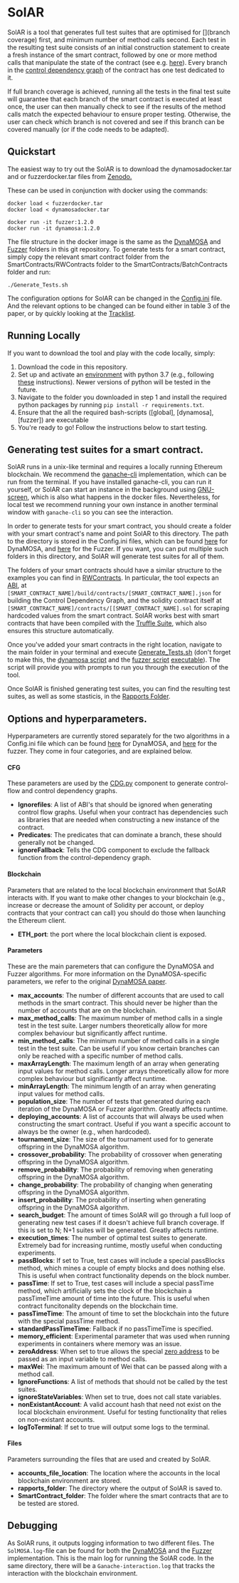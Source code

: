 # SolAR
SolAR is a tool that generates full test suites that are optimised for [](branch coverage) first, and minimum number of method calls second. Each test in the resulting test suite consists of an initial construction statement to create a fresh instance of the smart contract, followed by one or more method calls that manipulate the state of the contract (see e.g. [here]()). Every branch in the [control dependency graph]() of the contract has one test dedicated to it.

If full branch coverage is achieved, running all the tests in the final test suite will guarantee that each branch of the smart contract is executed at least once, the user can then manually check to see if the results of the method calls match the expected behaviour to ensure proper testing. Otherwise, the user can check which branch is not covered and see if this branch can be covered manually (or if the code needs to be adapted).

## Quickstart
The easiest way to try out the SolAR is to download the dynamosadocker.tar and or fuzzerdocker.tar files from <a href="[https://drive.google.com/drive/folders/1qAxzToqqCNkGBWFmDPC_O03BVCLDHbDX?usp=sharing](https://zenodo.org/record/7139982)">Zenodo.</a>

These can be used in conjunction with docker using the commands:

```
docker load < fuzzerdocker.tar
docker load < dynamosadocker.tar

docker run -it fuzzer:1.2.0
docker run -it dynamosa:1.2.0
```

The file structure in the docker image is the same as the <a href="https://github.com/AGSolT/SolAR/tree/master/DynaMOSA">DynaMOSA</a> and <a href="https://github.com/AGSolT/SolAR/tree/master/Fuzzer">Fuzzer</a> folders in this git repository. To generate tests for a smart contract, simply copy the relevant smart contract folder from the SmartContracts/RWContracts folder to the SmartContracts/BatchContracts folder and run:

```
./Generate_Tests.sh
```

The configuration options for SolAR can be changed in the <a href="https://github.com/AGSolT/SolAR/blob/master/DynaMOSA/SolMOSA/Config.ini"> Config.ini</a> file. And the relevant options to be changed can be found either in table 3 of the paper, or by quickly looking at the <a href="https://github.com/AGSolT/SolAR/blob/master/Tracklist">Tracklist</a>.

## Running Locally
If you want to download the tool and play with the code locally, simply:

1. Download the code in this repository.
2. Set up and activate an [environment](https://docs.python.org/3/tutorial/venv.html) with python 3.7 (e.g., following [these](https://stackoverflow.com/questions/70422866/how-to-create-a-venv-with-a-different-python-version) instructions). Newer versions of python will be tested in the future.
3. Navigate to the folder you downloaded in step 1 and install the required python packages by running `pip install -r requirements.txt`.
4. Ensure that the all the required bash-scripts ([global], [dynamosa], [fuzzer]) are executable
5. You're ready to go! Follow the instructions below to start testing.

## Generating test suites for a smart contract.
SolAR runs in a unix-like terminal and requires a locally running Ethereum blockchain. We recommend the [ganache-cli]() implementation, which can be run from the terminal. If you have installed ganache-cli, you can run it yourself, or SolAR can start an instance in the background using [GNU-screen](), which is also what happens in the docker files. Nevertheless, for local test we recommend running your own instance in another terminal window with `ganache-cli` so you can see the interaction.

In order to generate tests for your smart contract, you should create a folder with your smart contract's name and point SolAR to this directory. The path to the directory is stored in the Config.ini files, which can be found [here]() for DynaMOSA, and [here]() for the Fuzzer. If you want, you can put multiple such folders in this directory, and SolAR will generate test suites for all of them.

The folders of your smart contracts should have a similar structure to the examples you can find in [RWContracts](). In particular, the tool expects an [ABI](), at `[SMART_CONTRACT_NAME]/build/contracts/[SMART_CONTRACT_NAME].json` for building the Control Dependency Graph, and the solidity contract itself at `[SMART_CONTRACT_NAME]/contracts/[[SMART_CONTRACT_NAME].sol` for scraping hardcoded values from the smart contract. SolAR works best with smart contracts that have been compiled with the [Truffle Suite](), which also ensures this structure automatically.

Once you've added your smart contracts in the right location, navigate to the main folder in your terminal
and execute [Generate_Tests.sh]() (don't forget to make this, the [dynamosa script]() and the [fuzzer script]() [executable]()). The script will provide you with prompts to run you through the execution of the tool.

Once SolAR is finished generating test suites, you can find the resulting test suites, as well as some stasticis, in the [Rapports Folder]().

## Options and hyperparameters.
Hyperparameters are currently stored separately for the two algorithms in a Config.ini file which can be found [here]() for DynaMOSA, and [here]() for the fuzzer. They come in four categories, and are explained below.

#### CFG
These parameters are used by the [CDG.py]() component to generate control-flow and control dependency graphs.

- **Ignorefiles**: A list of ABI's that should be ignored when generating control flow graphs. Useful when your contract has dependencies such as libraries that are needed when constructing a new instance of the contract.
- **Predicates**: The predicates that can dominate a branch, these should generally not be changed.
- **ignoreFallback**: Tells the CDG component to exclude the fallback function from the control-dependency graph.

#### Blockchain
Parameters that are related to the local blockchain environment that SolAR interacts with. If you want to make other changes to your blockchain (e.g., increase or decrease the amount of Solidity per account, or deploy contracts that your contract can call) you should do those when launching the Ethereum client.
- **ETH_port**: the port where the local blockchain client is exposed.

#### Parameters
These are the main paremeters that can configure the DynaMOSA and Fuzzer algorithms. For more information on the DynaMOSA-specific parameters, we refer to the original [DynaMOSA paper]().
- **max_accounts**: The number of different accounts that are used to call methods in the smart contract. This should never be higher than the number of accounts that are on the blockchain. 
- **max_method_calls**: The maximum number of method calls in a single test in the test suite. Larger numbers theoretically allow for more complex behaviour but significantly affect runtime.
- **min_method_calls**: The minimum number of method calls in a single test in the test suite. Can be useful if you know certain branches can only be reached with a specific number of method calls.
- **maxArrayLength**: The maximum length of an array when generating input values for method calls. Longer arrays theoretically allow for more complex behaviour but significantly affect runtime.
- **minArrayLength**: The minimum length of an array when generating input values for method calls.
- **population_size**: The number of tests that generated during each iteration of the DynaMOSA or Fuzzer algorithm. Greatly affects runtime.
- **deploying_accounts**: A list of accounts that will always be used when constructing the smart contract. Useful if you want a specific account to always be the owner (e.g., when hardcoded).
- **tournament_size**: The size of the tournament used for to generate offspring in the DynaMOSA algorithm.
- **crossover_probability**: The probability of crossover when generating offspring in the DynaMOSA algorithm.
- **remove_probability**: The probability of removing when generating offspring in the DynaMOSA algorithm.
- **change_probability**: The probability of changing when generating offspring in the DynaMOSA algorithm.
- **insert_probability**: The probability of inserting when generating offspring in the DynaMOSA algorithm.
- **search_budget**: The amount of times SolAR will go through a full loop of generating new test cases if it doesn't achieve full branch coverage. If this is set to N; N+1 suites will be generated. Greatly affects runtime.
- **execution_times**: The number of optimal test suites to generate. Extremely bad for increasing runtime, mostly useful when conducting experiments.
- **passBlocks**: If set to True, test cases will include a special passBlocks method, which mines a couple of empty blocks and does nothing else. This is useful when contract functionality depends on the block number.
- **passTime**: If set to True, test cases will include a special passTime method, which artificially sets the clock of the blockchain a passTimeTime amount of time into the future. This is useful when contract funcitonality depends on the blockchain time.
- **passTimeTime**: The amount of time to set the blockchain into the future with the special passTime method.
- **standardPassTimeTime**: Fallback if no passTimeTime is specified.
- **memory_efficient**: Experimental parameter that was used when running experiments in containers where memory was an issue.
- **zeroAddress**: When set to true allows the special [zero address]() to be passed as an input variable to method calls.
- **maxWei**: The maximum amount of Wei that can be passed along with a method call.
- **IgnoreFunctions**: A list of methods that should not be called by the test suites.
- **ignoreStateVariables**: When set to true, does not call state variables.
- **nonExistantAccount**: A valid account hash that need not exist on the local blockchain environment. Useful for testing functionality that relies on non-existant accounts.
- **logToTerminal**: If set to true will output some logs to the terminal.

#### Files
Parameters surrounding the files that are used and created by SolAR.

- **accounts_file_location**: The location where the accounts in the local blockchain environment are stored.
- **rapports_folder**: The directory where the output of SolAR is saved to.
- **SmartContract_folder**: The folder where the smart contracts that are to be tested are stored.

## Debugging
As SolAR runs, it outputs logging information to two different files. The `SolMOSA.log`-file can be found for both the [DynaMOSA]() and the [Fuzzer]() implementation. This is the main log for running the SolAR code. In the same directory, there will be a `Ganache-interaction.log` that tracks the interaction with the blockchain environment.
